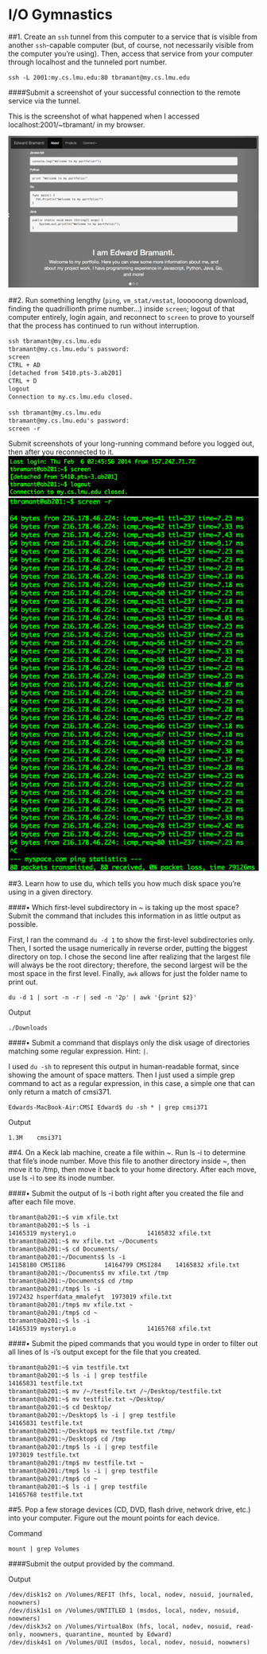 I/O Gymnastics
==========

##1. Create an `ssh` tunnel from this computer to a service that is visible from another `ssh`-capable computer (but, of course, not necessarily visible from the computer you’re using). Then, access that service from your computer through localhost and the tunneled port number. 

    ssh -L 2001:my.cs.lmu.edu:80 tbramant@my.cs.lmu.edu

####Submit a screenshot of your successful connection to the remote service via the tunnel.

This is the screenshot of what happened when I accessed localhost:2001/~tbramant/ in my browser.

![Screenshot](ssh-tunnel.png)

##2. Run something lengthy (`ping`, `vm_stat/vmstat`, loooooong download, finding the quadrillionth prime number...) inside `screen`; logout of that computer entirely, login again, and reconnect to `screen` to prove to yourself that the process has continued to run without interruption.

    ssh tbramant@my.cs.lmu.edu
    tbramant@my.cs.lmu.edu's password: 
    screen
    CTRL + AD
    [detached from 5410.pts-3.ab201]
    CTRL + D
    logout
    Connection to my.cs.lmu.edu closed.

    ssh tbramant@my.cs.lmu.edu
    tbramant@my.cs.lmu.edu's password:
    screen -r

Submit screenshots of your long-running command before you logged out, then after you reconnected to it.
![Screenshot](screen-part1.png)
![Screenshot](screen-part2.png)

##3. Learn how to use du, which tells you how much disk space you’re using in a given directory.

####• Which first-level subdirectory in ~ is taking up the most space? Submit the command that includes this information in as little output as possible.

First, I ran the command `du -d 1` to show the first-level subdirectories only. Then, I sorted the usage numerically in reverse order, putting the biggest directory on top. I chose the second line after realizing that the largest file will always be the root directory; therefore, the second largest will be the most space in the first level. Finally, `awk` allows for just the folder name to print out.

    du -d 1 | sort -n -r | sed -n '2p' | awk '{print $2}'

Output
    
    ./Downloads


####• Submit a command that displays only the disk usage of directories matching some regular expression. Hint: `|`.

I used `du -sh` to represent this output in human-readable format, since showing the amount of space matters. Then I just used a simple grep command to act as a regular expression, in this case, a simple one that can only return a match of cmsi371.

    Edwards-MacBook-Air:CMSI Edward$ du -sh * | grep cmsi371
    
Output

    1.3M    cmsi371

##4. On a Keck lab machine, create a file within ~. Run ls -i to determine that file’s inode number. Move this file to another directory inside ~, then move it to /tmp, then move it back to your home directory. After each move, use ls -i to see its inode number.

####• Submit the output of ls -i both right after you created the file and after each file move.

    tbramant@ab201:~$ vim xfile.txt
    tbramant@ab201:~$ ls -i
    14165319 mystery1.o                    14165832 xfile.txt
    tbramant@ab201:~$ mv xfile.txt ~/Documents
    tbramant@ab201:~$ cd Documents/
    tbramant@ab201:~/Documents$ ls -i
    14158180 CMSI186           14164799 CMSI284    14165832 xfile.txt
    tbramant@ab201:~/Documents$ mv xfile.txt /tmp
    tbramant@ab201:~/Documents$ cd /tmp
    tbramant@ab201:/tmp$ ls -i
    1972432 hsperfdata_mmalefyt  1973019 xfile.txt
    tbramant@ab201:/tmp$ mv xfile.txt ~
    tbramant@ab201:/tmp$ cd ~
    tbramant@ab201:~$ ls -i
    14165319 mystery1.o                    14165768 xfile.txt

####• Submit the piped commands that you would type in order to filter out all lines of ls -i’s output except for the file that you created.

    tbramant@ab201:~$ vim testfile.txt
    tbramant@ab201:~$ ls -i | grep testfile
    14165831 testfile.txt
    tbramant@ab201:~$ mv /~/testfile.txt /~/Desktop/testfile.txt
    tbramant@ab201:~$ mv testfile.txt ~/Desktop/
    tbramant@ab201:~$ cd Desktop/
    tbramant@ab201:~/Desktop$ ls -i | grep testfile
    14165831 testfile.txt
    tbramant@ab201:~/Desktop$ mv testfile.txt /tmp/
    tbramant@ab201:~/Desktop$ cd /tmp
    tbramant@ab201:/tmp$ ls -i | grep testfile
    1973019 testfile.txt
    tbramant@ab201:/tmp$ mv testfile.txt ~
    tbramant@ab201:/tmp$ ls -i | grep testfile
    tbramant@ab201:/tmp$ cd ~
    tbramant@ab201:~$ ls -i | grep testfile
    14165768 testfile.txt

##5. Pop a few storage devices (CD, DVD, flash drive, network drive, etc.) into your computer. Figure out the mount points for each device.

Command

    mount | grep Volumes

####Submit the output provided by the command.

Output

    /dev/disk1s2 on /Volumes/REFIT (hfs, local, nodev, nosuid, journaled, noowners)
    /dev/disk1s1 on /Volumes/UNTITLED 1 (msdos, local, nodev, nosuid, noowners)
    /dev/disk3s2 on /Volumes/VirtualBox (hfs, local, nodev, nosuid, read-only, noowners, quarantine, mounted by Edward)
    /dev/disk4s1 on /Volumes/UUI (msdos, local, nodev, nosuid, noowners)
